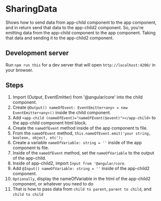 # SharingData

Shows how to send data from app-child component to the app component, and 
in return send that data to the app-child2 component. So, you're emitting data
from the app-child component to the app component. Taking that data and sending it
to the app-child2 component.

## Development server

Run `npm run this` for a dev server that will open `http://localhost:4200/` in your browser.

## Steps

1. Import (Output, EventEmitter) from '@angular/core' into the child component.
2. Create  `@Output() nameOfEvent: EventEmitter<any> = new EventEmitter<any>()` inside the child component.
3. Add `<app-child (nameOfEvent)="nameOfEvent($event)"></app-child>` to the app-child component html block.
4. Create the `nameOfEvent` method inside of the app component ts file.
5. From the `nameOfEvent` method, `this.nameOfEvent.emit('your string, boolean, object, etc');`
6. Create a variable `nameOfVariable: string = ''` inside of the app component ts file.
7. Inside of the `nameOfEvent` method, set the `nameOfVariable` to the output of the app-child.
8. Inside of app-child2, import `Input from '@angular/core`.
9. Add `@Input() nameOfVariable: string = ''` inside of the app-child2 component.
10. `Optionally`, display the nameOfVariable in the html of the app-child2 component, or whatever you need to do
11. That is how to pass data from `child to parent`, `parent to child`, and `child to child`
